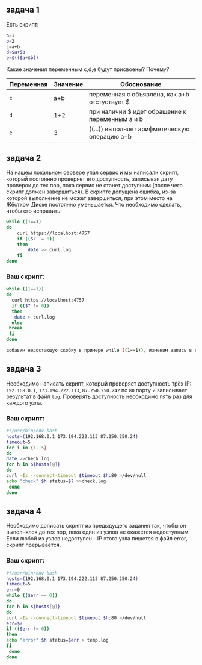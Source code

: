## задача 1

Есть скрипт:
```bash
a=1
b=2
c=a+b
d=$a+$b
e=$(($a+$b))
```

Какие значения переменным c,d,e будут присвоены? Почему?

| Переменная  | Значение | Обоснование |
| ------------- | ------------- | ------------- |
| `c`  | a+b  | переменная c объявлена, как a+b отстуствует $    |
| `d`  | 1+2  | при наличии $ идет обращение к переменным a и b  |
| `e`  |  3   | ((...)) выполняет арифметическую операцию a+b    |


## задача 2
На нашем локальном сервере упал сервис и мы написали скрипт, который постоянно проверяет его доступность, записывая дату проверок до тех пор, пока сервис не станет доступным (после чего скрипт должен завершиться). В скрипте допущена ошибка, из-за которой выполнение не может завершиться, при этом место на Жёстком Диске постоянно уменьшается. Что необходимо сделать, чтобы его исправить:
```bash
while ((1==1)
do
	curl https://localhost:4757
	if (($? != 0))
	then
		date >> curl.log
	fi
done
```

### Ваш скрипт:
```bash
while ((1==1)) 
do 
  curl https://localhost:4757
  if (($? != 0))
  then 
   date > curl.log
  else
 break
 fi
done

добавим недостающую скобку в примере while ((1==1)), изменим запись в curl.log, чтобы каждая новая запись перезаписывала предыдущую, добавть уловие else, завершаюшее скрипт
```

## задача 3
Необходимо написать скрипт, который проверяет доступность трёх IP: `192.168.0.1`, `173.194.222.113`, `87.250.250.242` по `80` порту и записывает результат в файл `log`. Проверять доступность необходимо пять раз для каждого узла.

### Ваш скрипт:
```bash
#!/usr/bin/env bash
hosts=(192.168.0.1 173.194.222.113 87.250.250.24)
timeout=5
for i in {1..5}
do
date >>check.log
for h in ${hosts[@]}
do
curl -Is --connect-timeout $timeout $h:80 >/dev/null
echo "check" $h status=$? >>check.log
 done
done
```

## задача 4
Необходимо дописать скрипт из предыдущего задания так, чтобы он выполнялся до тех пор, пока один из узлов не окажется недоступным. Если любой из узлов недоступен - IP этого узла пишется в файл error, скрипт прерывается.

### Ваш скрипт:
```bash
#!/usr/bin/env bash
hosts=(192.168.0.1 173.194.222.113 87.250.250.24)
timeout=5
err=0
while (($err == 0))
do
for h in ${hosts[@]}
do
curl -Is --connect-timeout $timeout $h:80 >/dev/null
err=$?
if (($err != 0))
then
echo "error" $h status=$err > temp.log
fi
 done
done
```

